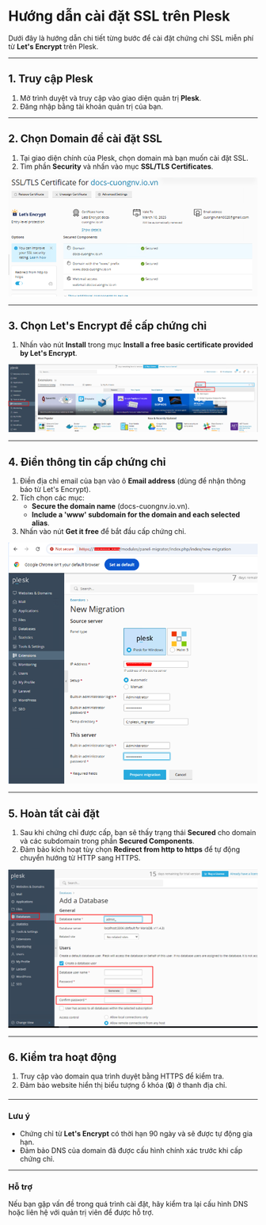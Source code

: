
# Hướng dẫn cài đặt SSL trên Plesk

Dưới đây là hướng dẫn chi tiết từng bước để cài đặt chứng chỉ SSL miễn phí từ **Let's Encrypt** trên Plesk.

---

## 1. Truy cập Plesk

1. Mở trình duyệt và truy cập vào giao diện quản trị **Plesk**. 
2. Đăng nhập bằng tài khoản quản trị của bạn.

---

## 2. Chọn Domain để cài đặt SSL

1. Tại giao diện chính của Plesk, chọn domain mà bạn muốn cài đặt SSL.
2. Tìm phần **Security** và nhấn vào mục **SSL/TLS Certificates**.

![Command Prompt](https://github.com/cuongnvvietis/NhanHoa/blob/main/Docs/Picture/Hosting/Screenshot_261.png) 

---

## 3. Chọn Let's Encrypt để cấp chứng chỉ

1. Nhấn vào nút **Install** trong mục **Install a free basic certificate provided by Let's Encrypt**.

![Command Prompt](https://github.com/cuongnvvietis/NhanHoa/blob/main/Docs/Picture/Hosting/Screenshot_262.png) 

---

## 4. Điền thông tin cấp chứng chỉ

1. Điền địa chỉ email của bạn vào ô **Email address** (dùng để nhận thông báo từ Let's Encrypt).
2. Tích chọn các mục:
   - **Secure the domain name** (docs-cuongnv.io.vn).
   - **Include a 'www' subdomain for the domain and each selected alias**.
3. Nhấn vào nút **Get it free** để bắt đầu cấp chứng chỉ.

![Command Prompt](https://github.com/cuongnvvietis/NhanHoa/blob/main/Docs/Picture/Hosting/Screenshot_263.png) 

---

## 5. Hoàn tất cài đặt

1. Sau khi chứng chỉ được cấp, bạn sẽ thấy trạng thái **Secured** cho domain và các subdomain trong phần **Secured Components**.
2. Đảm bảo kích hoạt tùy chọn **Redirect from http to https** để tự động chuyển hướng từ HTTP sang HTTPS.

![Command Prompt](https://github.com/cuongnvvietis/NhanHoa/blob/main/Docs/Picture/Hosting/Screenshot_241.png) 

---

## 6. Kiểm tra hoạt động

1. Truy cập vào domain qua trình duyệt bằng HTTPS để kiểm tra.
2. Đảm bảo website hiển thị biểu tượng ổ khóa (🔒) ở thanh địa chỉ.

---

### Lưu ý

- Chứng chỉ từ **Let's Encrypt** có thời hạn 90 ngày và sẽ được tự động gia hạn.
- Đảm bảo DNS của domain đã được cấu hình chính xác trước khi cấp chứng chỉ.

---

### Hỗ trợ

Nếu bạn gặp vấn đề trong quá trình cài đặt, hãy kiểm tra lại cấu hình DNS hoặc liên hệ với quản trị viên để được hỗ trợ.
